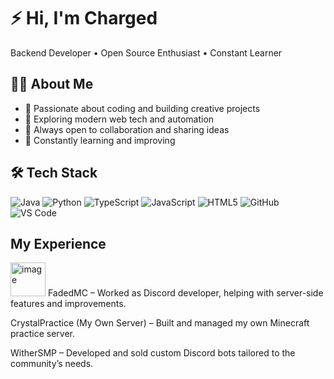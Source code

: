 # ⚡ Hi, I'm Charged  

Backend Developer • Open Source Enthusiast • Constant Learner  

## 👨‍💻 About Me  
- 🌟 Passionate about coding and building creative projects  
- 🔧 Exploring modern web tech and automation  
- 🤝 Always open to collaboration and sharing ideas  
- 🚀 Constantly learning and improving  

## 🛠 Tech Stack  
![Java](https://img.shields.io/badge/Java-ED8B00?style=for-the-badge&logo=openjdk&logoColor=white)
![Python](https://img.shields.io/badge/Python-3776AB?style=for-the-badge&logo=python&logoColor=white)
![TypeScript](https://img.shields.io/badge/TypeScript-007ACC?style=for-the-badge&logo=typescript&logoColor=white)
![JavaScript](https://img.shields.io/badge/JavaScript-F7DF1E?style=for-the-badge&logo=javascript&logoColor=black)
![HTML5](https://img.shields.io/badge/HTML5-E34F26?style=for-the-badge&logo=html5&logoColor=white)
![GitHub](https://img.shields.io/badge/GitHub-100000?style=for-the-badge&logo=github&logoColor=white)
![VS Code](https://img.shields.io/badge/VS%20Code-0078d7?style=for-the-badge&logo=visualstudiocode&logoColor=white)

## My Experience

<img width="56" height="54" alt="image" src="https://github.com/user-attachments/assets/f848824c-9ef2-4a98-a2c9-09dfb9bacbb6" />
FadedMC – Worked as Discord  developer, helping with server-side features and improvements.

CrystalPractice (My Own Server) – Built and managed my own Minecraft practice server.

WitherSMP – Developed and sold custom Discord bots tailored to the community’s needs.
